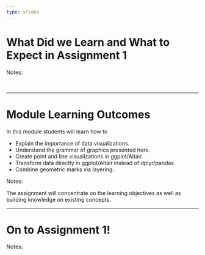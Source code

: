```yaml
---
type: slides
---
```


# What Did we Learn and What to Expect in Assignment 1

Notes:

<br>

---


# Module Learning Outcomes

In this module students will learn how to

- Explain the importance of data visualizations.
- Understand the grammar of graphics presented here.
- Create point and line visualizations in ggplot/Altair.
- Transform data directly in ggplot/Altair instead of dplyr/pandas.
- Combine geometric marks via layering.


Notes:

The assignment will concentrate on the learning objectives as well as building knowledge on existing concepts.

---

# On to Assignment 1!

Notes:

<br>

